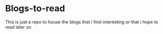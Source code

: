 # Blogs-to-read
This is just a repo to house the blogs that i find interesting or that i hope to read later on
